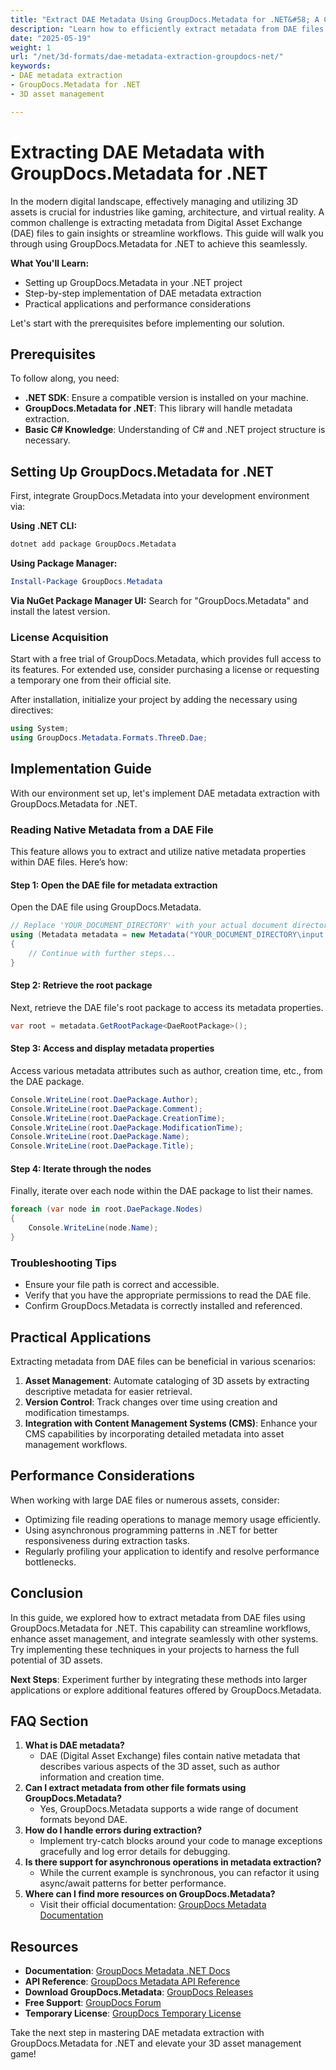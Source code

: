 ```yaml
---
title: "Extract DAE Metadata Using GroupDocs.Metadata for .NET&#58; A Comprehensive Guide"
description: "Learn how to efficiently extract metadata from DAE files using GroupDocs.Metadata for .NET. This guide covers setup, implementation, and practical applications."
date: "2025-05-19"
weight: 1
url: "/net/3d-formats/dae-metadata-extraction-groupdocs-net/"
keywords:
- DAE metadata extraction
- GroupDocs.Metadata for .NET
- 3D asset management

---
```



# Extracting DAE Metadata with GroupDocs.Metadata for .NET

In the modern digital landscape, effectively managing and utilizing 3D assets is crucial for industries like gaming, architecture, and virtual reality. A common challenge is extracting metadata from Digital Asset Exchange (DAE) files to gain insights or streamline workflows. This guide will walk you through using GroupDocs.Metadata for .NET to achieve this seamlessly.

**What You'll Learn:**
- Setting up GroupDocs.Metadata in your .NET project
- Step-by-step implementation of DAE metadata extraction
- Practical applications and performance considerations

Let's start with the prerequisites before implementing our solution.

## Prerequisites

To follow along, you need:
- **.NET SDK**: Ensure a compatible version is installed on your machine.
- **GroupDocs.Metadata for .NET**: This library will handle metadata extraction.
- **Basic C# Knowledge**: Understanding of C# and .NET project structure is necessary.

## Setting Up GroupDocs.Metadata for .NET

First, integrate GroupDocs.Metadata into your development environment via:

**Using .NET CLI:**

```bash
dotnet add package GroupDocs.Metadata
```

**Using Package Manager:**

```powershell
Install-Package GroupDocs.Metadata
```

**Via NuGet Package Manager UI:**
Search for "GroupDocs.Metadata" and install the latest version.

### License Acquisition
Start with a free trial of GroupDocs.Metadata, which provides full access to its features. For extended use, consider purchasing a license or requesting a temporary one from their official site.

After installation, initialize your project by adding the necessary using directives:

```csharp
using System;
using GroupDocs.Metadata.Formats.ThreeD.Dae;
```

## Implementation Guide

With our environment set up, let's implement DAE metadata extraction with GroupDocs.Metadata for .NET.

### Reading Native Metadata from a DAE File

This feature allows you to extract and utilize native metadata properties within DAE files. Here’s how:

#### Step 1: Open the DAE file for metadata extraction

Open the DAE file using GroupDocs.Metadata.

```csharp
// Replace 'YOUR_DOCUMENT_DIRECTORY' with your actual document directory path.
using (Metadata metadata = new Metadata("YOUR_DOCUMENT_DIRECTORY\input.dae"))
{
    // Continue with further steps...
}
```

#### Step 2: Retrieve the root package

Next, retrieve the DAE file's root package to access its metadata properties.

```csharp
var root = metadata.GetRootPackage<DaeRootPackage>();
```

#### Step 3: Access and display metadata properties

Access various metadata attributes such as author, creation time, etc., from the DAE package.

```csharp
Console.WriteLine(root.DaePackage.Author);
Console.WriteLine(root.DaePackage.Comment);
Console.WriteLine(root.DaePackage.CreationTime);
Console.WriteLine(root.DaePackage.ModificationTime);
Console.WriteLine(root.DaePackage.Name);
Console.WriteLine(root.DaePackage.Title);
```

#### Step 4: Iterate through the nodes

Finally, iterate over each node within the DAE package to list their names.

```csharp
foreach (var node in root.DaePackage.Nodes)
{
    Console.WriteLine(node.Name);
}
```

### Troubleshooting Tips
- Ensure your file path is correct and accessible.
- Verify that you have the appropriate permissions to read the DAE file.
- Confirm GroupDocs.Metadata is correctly installed and referenced.

## Practical Applications

Extracting metadata from DAE files can be beneficial in various scenarios:

1. **Asset Management**: Automate cataloging of 3D assets by extracting descriptive metadata for easier retrieval.
2. **Version Control**: Track changes over time using creation and modification timestamps.
3. **Integration with Content Management Systems (CMS)**: Enhance your CMS capabilities by incorporating detailed metadata into asset management workflows.

## Performance Considerations
When working with large DAE files or numerous assets, consider:
- Optimizing file reading operations to manage memory usage efficiently.
- Using asynchronous programming patterns in .NET for better responsiveness during extraction tasks.
- Regularly profiling your application to identify and resolve performance bottlenecks.

## Conclusion
In this guide, we explored how to extract metadata from DAE files using GroupDocs.Metadata for .NET. This capability can streamline workflows, enhance asset management, and integrate seamlessly with other systems. Try implementing these techniques in your projects to harness the full potential of 3D assets.

**Next Steps**: Experiment further by integrating these methods into larger applications or explore additional features offered by GroupDocs.Metadata.

## FAQ Section
1. **What is DAE metadata?**
   - DAE (Digital Asset Exchange) files contain native metadata that describes various aspects of the 3D asset, such as author information and creation time.
2. **Can I extract metadata from other file formats using GroupDocs.Metadata?**
   - Yes, GroupDocs.Metadata supports a wide range of document formats beyond DAE.
3. **How do I handle errors during extraction?**
   - Implement try-catch blocks around your code to manage exceptions gracefully and log error details for debugging.
4. **Is there support for asynchronous operations in metadata extraction?**
   - While the current example is synchronous, you can refactor it using async/await patterns for better performance.
5. **Where can I find more resources on GroupDocs.Metadata?**
   - Visit their official documentation: [GroupDocs Metadata Documentation](https://docs.groupdocs.com/metadata/net/)

## Resources
- **Documentation**: [GroupDocs Metadata .NET Docs](https://docs.groupdocs.com/metadata/net/)
- **API Reference**: [GroupDocs Metadata API Reference](https://reference.groupdocs.com/metadata/net/)
- **Download GroupDocs.Metadata**: [GroupDocs Releases](https://releases.groupdocs.com/metadata/net/)
- **Free Support**: [GroupDocs Forum](https://forum.groupdocs.com/c/metadata/)
- **Temporary License**: [GroupDocs Temporary License](https://purchase.groupdocs.com/temporary-license/)

Take the next step in mastering DAE metadata extraction with GroupDocs.Metadata for .NET and elevate your 3D asset management game!
